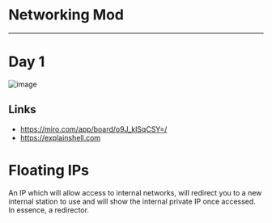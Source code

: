 # Networking Mod
  ---
# Day 1
![image](https://github.com/user-attachments/assets/4e19d0a5-4a57-4a2a-95ec-431ca9a21c4c)
  ## Links
  *  https://miro.com/app/board/o9J_klSqCSY=/
  *  https://explainshell.com
# Floating IPs
  An IP which will allow access to internal networks, will redirect you to a new internal station to use and will show the internal private IP once accessed. In essence, a redirector.
# 
